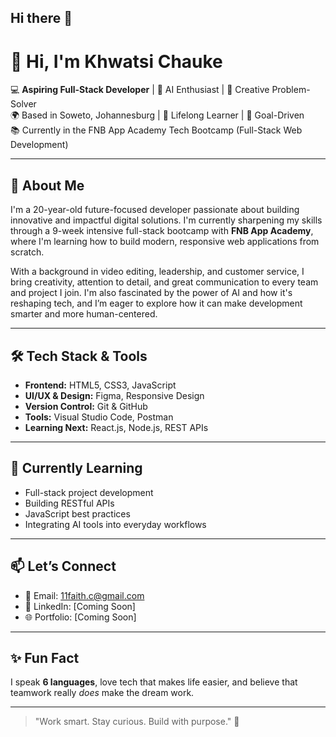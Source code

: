 ## Hi there 👋

# 👋 Hi, I'm Khwatsi Chauke

💻 **Aspiring Full-Stack Developer** | 🤖 AI Enthusiast | 🎨 Creative Problem-Solver  
🌍 Based in Soweto, Johannesburg | 🧠 Lifelong Learner | 🎯 Goal-Driven  
📚 Currently in the FNB App Academy Tech Bootcamp (Full-Stack Web Development)

---

## 🚀 About Me

I'm a 20-year-old future-focused developer passionate about building innovative and impactful digital solutions. I'm currently sharpening my skills through a 9-week intensive full-stack bootcamp with **FNB App Academy**, where I'm learning how to build modern, responsive web applications from scratch.

With a background in video editing, leadership, and customer service, I bring creativity, attention to detail, and great communication to every team and project I join. I'm also fascinated by the power of AI and how it's reshaping tech, and I’m eager to explore how it can make development smarter and more human-centered.

---

## 🛠️ Tech Stack & Tools

- **Frontend:** HTML5, CSS3, JavaScript  
- **UI/UX & Design:** Figma, Responsive Design  
- **Version Control:** Git & GitHub  
- **Tools:** Visual Studio Code, Postman  
- **Learning Next:** React.js, Node.js, REST APIs  

---

## 🌱 Currently Learning

- Full-stack project development  
- Building RESTful APIs  
- JavaScript best practices  
- Integrating AI tools into everyday workflows  

---

## 📫 Let’s Connect

- 📧 Email: [11faith.c@gmail.com](mailto:11faith.c@gmail.com)  
- 💼 LinkedIn: [Coming Soon]  
- 🌐 Portfolio: [Coming Soon]

---

## ✨ Fun Fact

I speak **6 languages**, love tech that makes life easier, and believe that teamwork really *does* make the dream work.

---

> "Work smart. Stay curious. Build with purpose." 💜  


<!--
**rikotse/rikotse** is a ✨ _special_ ✨ repository because its `README.md` (this file) appears on your GitHub profile.

Here are some ideas to get you started:

- 🔭 I’m currently working on ...
- 🌱 I’m currently learning ...
- 👯 I’m looking to collaborate on ...
- 🤔 I’m looking for help with ...
- 💬 Ask me about ...
- 📫 How to reach me: ...
- 😄 Pronouns: ...
- ⚡ Fun fact: ...
-->
